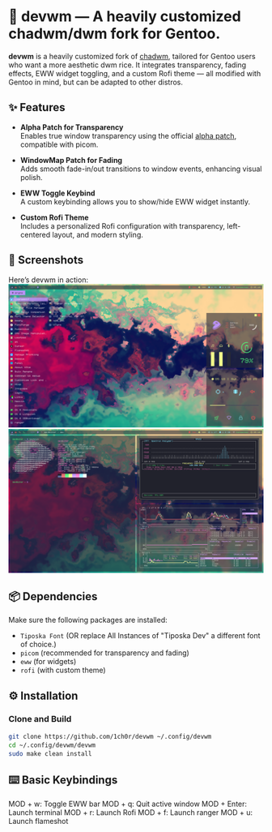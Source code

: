 
# 🧠 devwm — A heavily customized chadwm/dwm fork for Gentoo.


**devwm** is a heavily customized fork of [chadwm](https://github.com/siduck/chadwm), tailored for Gentoo users who want a more aesthetic dwm rice. It integrates transparency, fading effects, EWW widget toggling, and a custom Rofi theme — all modified with Gentoo in mind, but can be adapted to other distros.

## ✨ Features

- **Alpha Patch for Transparency**  
  Enables true window transparency using the official [alpha patch](https://dwm.suckless.org/patches/alpha/), compatible with picom.

- **WindowMap Patch for Fading**  
  Adds smooth fade-in/out transitions to window events, enhancing visual polish.

- **EWW Toggle Keybind**  
  A custom keybinding allows you to show/hide EWW widget instantly.

- **Custom Rofi Theme**  
  Includes a personalized Rofi configuration with transparency, left-centered layout, and modern styling.

## 📸 Screenshots

Here’s devwm in action:
![Rofi theme/EWW](assets/ewwrofi.png)
![r/unixporn style fetch](assets/fetch.png)

## 📦 Dependencies

Make sure the following packages are installed:
- `Tiposka Font` (OR replace All Instances of "Tiposka Dev" a different font of choice.)
- `picom` (recommended for transparency and fading)
- `eww` (for widgets)
- `rofi` (with custom theme)


## ⚙️ Installation

### Clone and Build

```bash
git clone https://github.com/1ch0r/devwm ~/.config/devwm
cd ~/.config/devwm/devwm
sudo make clean install
```
## ⌨️ Basic Keybindings
MOD + w:	Toggle EWW bar
MOD + q:  Quit active window
MOD + Enter:	Launch terminal
MOD + r:	Launch Rofi
MOD + f:	Launch ranger
MOD + u:  Launch flameshot


